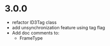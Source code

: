 #  3.0.0

- refactor ID3Tag class
- add unsynchronization feature using tag flag
- Add doc comments to:
    - FrameType


